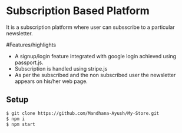 # Subscription Based Platform

It is a subscription platform where user can subsscribe to a particular newsletter.

#Features/highlights

- A signup/login feature integrated with google login achieved using passport.js.
- Subscription is handled using stripe.js
- As per the subscribed and the non subscribed user the newsletter appears on his/her web page.

## Setup
```bash
$ git clone https://github.com/Mandhana-Ayush/My-Store.git
$ npm i
$ npm start
```
